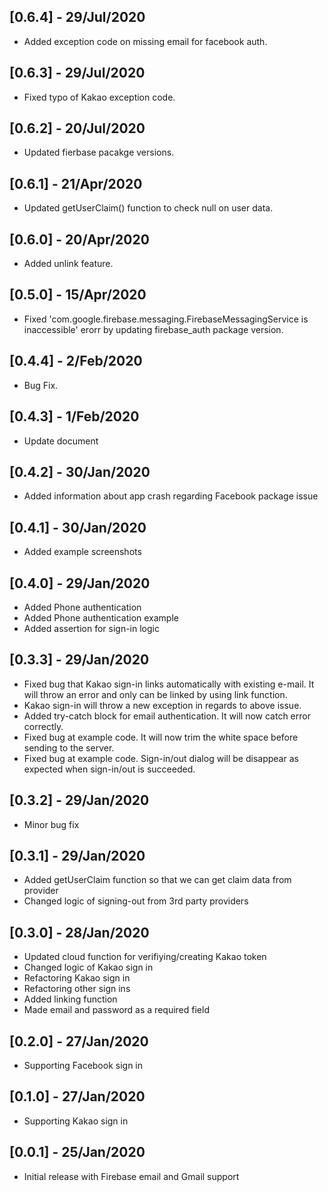 ## [0.6.4] - 29/Jul/2020

- Added exception code on missing email for facebook auth.

## [0.6.3] - 29/Jul/2020

- Fixed typo of Kakao exception code.

## [0.6.2] - 20/Jul/2020

- Updated fierbase pacakge versions.

## [0.6.1] - 21/Apr/2020

- Updated getUserClaim() function to check null on user data.

## [0.6.0] - 20/Apr/2020

- Added unlink feature.

## [0.5.0] - 15/Apr/2020

- Fixed 'com.google.firebase.messaging.FirebaseMessagingService is inaccessible' erorr by updating firebase_auth package version.

## [0.4.4] - 2/Feb/2020

- Bug Fix.

## [0.4.3] - 1/Feb/2020

- Update document

## [0.4.2] - 30/Jan/2020

- Added information about app crash regarding Facebook package issue

## [0.4.1] - 30/Jan/2020

- Added example screenshots

## [0.4.0] - 29/Jan/2020

- Added Phone authentication
- Added Phone authentication example
- Added assertion for sign-in logic

## [0.3.3] - 29/Jan/2020

- Fixed bug that Kakao sign-in links automatically with existing e-mail. It will throw an error and only can be linked by using link function.
- Kakao sign-in will throw a new exception in regards to above issue.
- Added try-catch block for email authentication. It will now catch error correctly.
- Fixed bug at example code. It will now trim the white space before sending to the server.
- Fixed bug at example code. Sign-in/out dialog will be disappear as expected when sign-in/out is succeeded.

## [0.3.2] - 29/Jan/2020

- Minor bug fix

## [0.3.1] - 29/Jan/2020

- Added getUserClaim function so that we can get claim data from provider
- Changed logic of signing-out from 3rd party providers

## [0.3.0] - 28/Jan/2020

- Updated cloud function for verifiying/creating Kakao token
- Changed logic of Kakao sign in
- Refactoring Kakao sign in
- Refactoring other sign ins
- Added linking function
- Made email and password as a required field

## [0.2.0] - 27/Jan/2020

- Supporting Facebook sign in

## [0.1.0] - 27/Jan/2020

- Supporting Kakao sign in

## [0.0.1] - 25/Jan/2020

- Initial release with Firebase email and Gmail support
